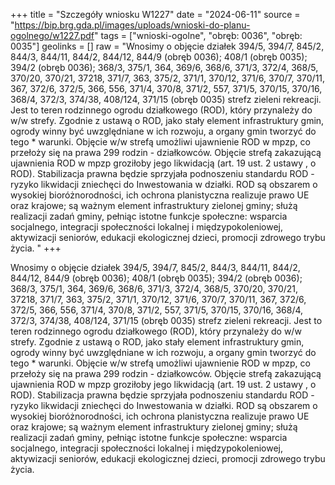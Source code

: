 +++
title = "Szczegóły wniosku W1227"
date = "2024-06-11"
source = "https://bip.brg.gda.pl/images/uploads/wnioski-do-planu-ogolnego/w1227.pdf"
tags = ["wnioski-ogolne", "obręb: 0036", "obręb: 0035"]
geolinks = []
raw = "Wnosimy o objęcie działek 394/5, 394/7, 845/2, 844/3, 844/11, 844/2, 844/12, 844/9 (obręb 0036); 408/1 (obręb 0035); 394/2 (obręb 0036); 368/3, 375/1, 364, 369/6, 368/6, 371/3, 372/4, 368/5, 370/20, 370/21, 37218, 371/7, 363, 375/2, 371/1, 370/12, 371/6, 370/7, 370/11, 367, 372/6, 372/5, 366, 556, 371/4, 370/8, 371/2, 557, 371/5, 370/15, 370/16, 368/4, 372/3, 374/38, 408/124, 371/15 (obręb 0035) strefz zieleni  rekreacji. Jest to teren rodzinnego ogrodu działkowego (ROD), który przynależy do w/w strefy. Zgodnie z ustawą o ROD, jako stały element infrastruktury gmin, ogrody winny być uwzględniane w ich rozwoju, a organy gmin tworzyć do tego * warunki. Objęcie w/w strefą umożliwi ujawnienie ROD w mpzp, co przełoży się na prawa 299 rodzin - działkowców. Objęcie strefą zakazującą ujawnienia ROD w mpzp groziłoby jego likwidacją (art. 19 ust. 2 ustawy , o ROD). Stabilizacja prawna będzie sprzyjała podnoszeniu standardu ROD - ryzyko likwidacji zniechęci do Inwestowania w działki. ROD są obszarem o wysokiej bioróżnorodności, ich ochrona planistyczna realizuje prawo UE oraz krajowe; są ważnym element infrastruktury zielonej gminy; służą realizacji zadań gminy, pełniąc istotne funkcje społeczne: wsparcia socjalnego, integracji społeczności lokalnej i międzypokoleniowej, aktywizacji seniorów, edukacji ekologicznej dzieci, promocji zdrowego trybu życia. "
+++

Wnosimy o objęcie działek 394/5, 394/7, 845/2, 844/3, 844/11, 844/2, 844/12, 844/9 (obręb 0036);
408/1 (obręb 0035); 394/2 (obręb 0036); 368/3, 375/1, 364, 369/6, 368/6, 371/3, 372/4, 368/5, 370/20, 370/21,
37218, 371/7, 363, 375/2, 371/1, 370/12, 371/6, 370/7, 370/11, 367, 372/6, 372/5, 366, 556, 371/4, 370/8, 371/2,
557, 371/5, 370/15, 370/16, 368/4, 372/3, 374/38, 408/124, 371/15 (obręb 0035) strefz zieleni  rekreacji. Jest to
teren rodzinnego ogrodu działkowego (ROD), który przynależy do w/w strefy. Zgodnie z ustawą o ROD, jako
stały element infrastruktury gmin, ogrody winny być uwzględniane w ich rozwoju, a organy gmin tworzyć do tego *
warunki. Objęcie w/w strefą umożliwi ujawnienie ROD w mpzp, co przełoży się na prawa 299 rodzin -
działkowców. Objęcie strefą zakazującą ujawnienia ROD w mpzp groziłoby jego likwidacją (art. 19 ust. 2 ustawy ,
o ROD). Stabilizacja prawna będzie sprzyjała podnoszeniu standardu ROD - ryzyko likwidacji zniechęci do
Inwestowania w działki. ROD są obszarem o wysokiej bioróżnorodności, ich ochrona planistyczna realizuje
prawo UE oraz krajowe; są ważnym element infrastruktury zielonej gminy; służą realizacji zadań gminy, pełniąc
istotne funkcje społeczne: wsparcia socjalnego, integracji społeczności lokalnej i międzypokoleniowej,
aktywizacji seniorów, edukacji ekologicznej dzieci, promocji zdrowego trybu życia.



